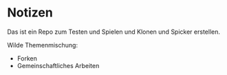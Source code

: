 # Notizen


Das ist ein Repo zum Testen und Spielen und Klonen und Spicker erstellen.

Wilde Themenmischung:
- Forken
- Gemeinschaftliches Arbeiten

